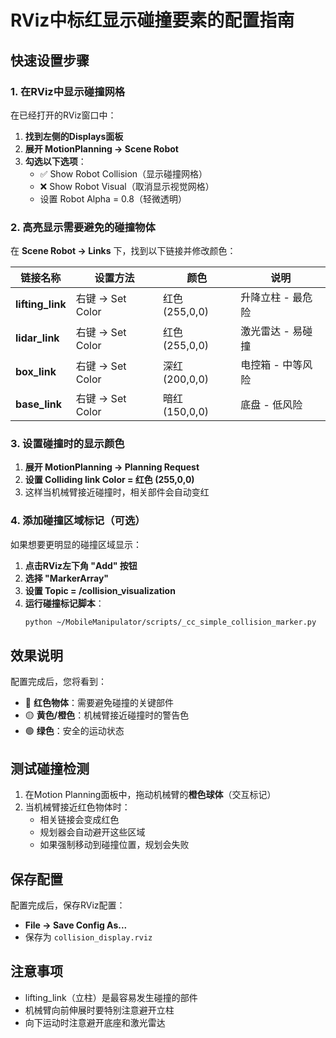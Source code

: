 # RViz中标红显示碰撞要素的配置指南

## 快速设置步骤

### 1. 在RViz中显示碰撞网格

在已经打开的RViz窗口中：

1. **找到左侧的Displays面板**
2. **展开 MotionPlanning → Scene Robot**
3. **勾选以下选项**：
   - ✅ Show Robot Collision（显示碰撞网格）
   - ❌ Show Robot Visual（取消显示视觉网格）
   - 设置 Robot Alpha = 0.8（轻微透明）

### 2. 高亮显示需要避免的碰撞物体

在 **Scene Robot → Links** 下，找到以下链接并修改颜色：

| 链接名称 | 设置方法 | 颜色 | 说明 |
|---------|---------|------|------|
| **lifting_link** | 右键 → Set Color | 红色 (255,0,0) | 升降立柱 - 最危险 |
| **lidar_link** | 右键 → Set Color | 红色 (255,0,0) | 激光雷达 - 易碰撞 |
| **box_link** | 右键 → Set Color | 深红 (200,0,0) | 电控箱 - 中等风险 |
| **base_link** | 右键 → Set Color | 暗红 (150,0,0) | 底盘 - 低风险 |

### 3. 设置碰撞时的显示颜色

1. **展开 MotionPlanning → Planning Request**
2. **设置 Colliding link Color = 红色 (255,0,0)**
3. 这样当机械臂接近碰撞时，相关部件会自动变红

### 4. 添加碰撞区域标记（可选）

如果想要更明显的碰撞区域显示：

1. **点击RViz左下角 "Add" 按钮**
2. **选择 "MarkerArray"**
3. **设置 Topic = /collision_visualization**
4. **运行碰撞标记脚本**：
   ```bash
   python ~/MobileManipulator/scripts/_cc_simple_collision_marker.py
   ```

## 效果说明

配置完成后，您将看到：

- 🔴 **红色物体**：需要避免碰撞的关键部件
- 🟡 **黄色/橙色**：机械臂接近碰撞时的警告色
- 🟢 **绿色**：安全的运动状态

## 测试碰撞检测

1. 在Motion Planning面板中，拖动机械臂的**橙色球体**（交互标记）
2. 当机械臂接近红色物体时：
   - 相关链接会变成红色
   - 规划器会自动避开这些区域
   - 如果强制移动到碰撞位置，规划会失败

## 保存配置

配置完成后，保存RViz配置：
- **File → Save Config As...**
- 保存为 `collision_display.rviz`

## 注意事项

- lifting_link（立柱）是最容易发生碰撞的部件
- 机械臂向前伸展时要特别注意避开立柱
- 向下运动时注意避开底座和激光雷达